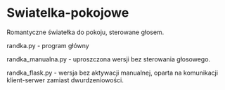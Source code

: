 # Swiatelka-pokojowe
Romantyczne światełka do pokoju, sterowane głosem.

randka.py - program główny

randka_manualna.py - uproszczona wersji bez sterowania głosowego.

randka_flask.py - wersja bez aktywacji manualnej, oparta na komunikacji klient-serwer zamiast dwurdzeniowości.
